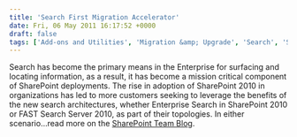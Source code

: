```yaml
---
title: 'Search First Migration Accelerator'
date: Fri, 06 May 2011 16:17:52 +0000
draft: false
tags: ['Add-ons and Utilities', 'Migration &amp; Upgrade', 'Search', 'SharePoint Server 2010', 'Upgrade &amp; Migration']
---
```


Search has become the primary means in the Enterprise for surfacing and locating information, as a result, it has become a mission critical component of SharePoint deployments. The rise in adoption of SharePoint 2010 in organizations has led to more customers seeking to leverage the benefits of the new search architectures, whether Enterprise Search in SharePoint 2010 or FAST Search Server 2010, as part of their topologies. In either scenario...read more on the [SharePoint Team Blog](http://sharepoint.microsoft.com/blog/Pages/BlogPost.aspx?pID=972 "SharePoint Team Blog").